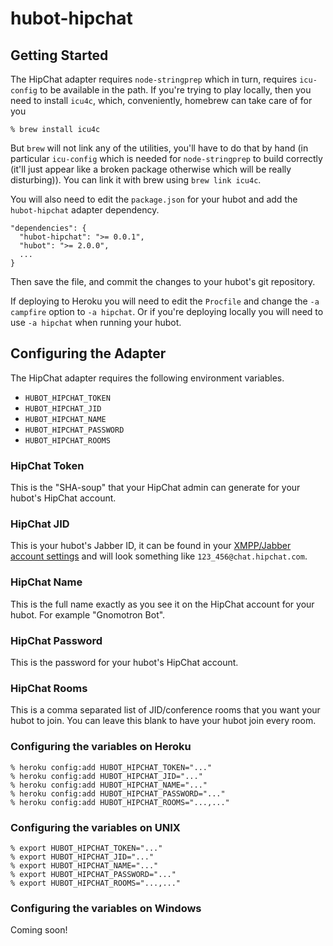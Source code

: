 # hubot-hipchat

## Getting Started

The HipChat adapter requires `node-stringprep` which in turn, requires
`icu-config` to be available in the path. If you're trying to play locally,
then you need to install `icu4c`, which, conveniently, homebrew can take care
of for you

    % brew install icu4c

But `brew` will not link any of the utilities, you'll have to do that by hand
(in particular `icu-config` which is needed for `node-stringprep` to build
correctly (it'll just appear like a broken package otherwise which will be
really disturbing)). You can link it with brew using `brew link icu4c`.

You will also need to edit the `package.json` for your hubot and add the
`hubot-hipchat` adapter dependency.

    "dependencies": {
      "hubot-hipchat": ">= 0.0.1",
      "hubot": ">= 2.0.0",
      ...
    }

Then save the file, and commit the changes to your hubot's git repository.

If deploying to Heroku you will need to edit the `Procfile` and change the
`-a campfire` option to `-a hipchat`. Or if you're deploying locally
you will need to use `-a hipchat` when running your hubot.

## Configuring the Adapter

The HipChat adapter requires the following environment variables.

* `HUBOT_HIPCHAT_TOKEN`
* `HUBOT_HIPCHAT_JID`
* `HUBOT_HIPCHAT_NAME`
* `HUBOT_HIPCHAT_PASSWORD`
* `HUBOT_HIPCHAT_ROOMS`

### HipChat Token

This is the "SHA-soup" that your HipChat admin can generate for your hubot's HipChat account.

### HipChat JID

This is your hubot's Jabber ID, it can be found in your [XMPP/Jabber account settings](https://www.hipchat.com/account/xmpp) and will look something like `123_456@chat.hipchat.com`.

### HipChat Name

This is the full name exactly as you see it on the HipChat account for your hubot. For example "Gnomotron Bot".

### HipChat Password

This is the password for your hubot's HipChat account.

### HipChat Rooms

This is a comma separated list of JID/conference rooms that you want your hubot
to join. You can leave this blank to have your hubot join every room.

### Configuring the variables on Heroku

    % heroku config:add HUBOT_HIPCHAT_TOKEN="..."
    % heroku config:add HUBOT_HIPCHAT_JID="..."
    % heroku config:add HUBOT_HIPCHAT_NAME="..."
    % heroku config:add HUBOT_HIPCHAT_PASSWORD="..."
    % heroku config:add HUBOT_HIPCHAT_ROOMS="...,..."

### Configuring the variables on UNIX

    % export HUBOT_HIPCHAT_TOKEN="..."
    % export HUBOT_HIPCHAT_JID="..."
    % export HUBOT_HIPCHAT_NAME="..."
    % export HUBOT_HIPCHAT_PASSWORD="..."
    % export HUBOT_HIPCHAT_ROOMS="...,..."

### Configuring the variables on Windows

Coming soon!
